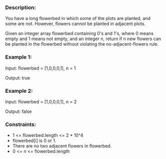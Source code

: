 ### Description:

You have a long flowerbed in which some of the plots are planted, and some are not. However, flowers cannot be planted in adjacent plots.

Given an integer array flowerbed containing 0's and 1's, where 0 means empty and 1 means not empty, and an integer n, return if n new flowers can be planted in the flowerbed without violating the no-adjacent-flowers rule.

 

### Example 1:

Input: flowerbed = [1,0,0,0,1], n = 1

Output: true

### Example 2:

Input: flowerbed = [1,0,0,0,1], n = 2

Output: false



### Constraints:

- 1 <= flowerbed.length <= 2 * 10^4
- flowerbed[i] is 0 or 1.
- There are no two adjacent flowers in flowerbed.
- 0 <= n <= flowerbed.length